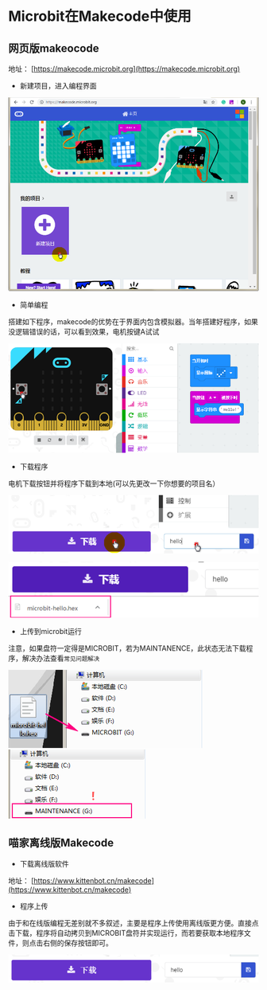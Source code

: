 # Microbit在Makecode中使用 

## 网页版makeocode

地址： [https://makecode.microbit.org](https://makecode.microbit.org)   

- 新建项目，进入编程界面  

![](images/makecode_1.png)  

- 简单编程  

搭建如下程序，makecode的优势在于界面内包含模拟器。当年搭建好程序，如果没逻辑错误的话，可以看到效果，电机按键A试试

![](images/makecode_2.png)   

- 下载程序  

电机下载按钮并将程序下载到本地(可以先更改一下你想要的项目名）

![](images/makecode_3.png)   

![](images/makecode_4.png)   

- 上传到microbit运行  

注意，如果盘符一定得是MICROBIT，若为MAINTANENCE，此状态无法下载程序，解决办法查看`常见问题解决`

![](images/makecode_5.png)  
![](images/makecode_6.png)   

## 喵家离线版Makecode 

- 下载离线版软件  

地址： [https://www.kittenbot.cn/makecode](https://www.kittenbot.cn/makecode) 

- 程序上传  

由于和在线版编程无差别就不多叙述，主要是程序上传使用离线版更方便。直接点击下载，程序将自动拷贝到MICROBIT盘符并实现运行，而若要获取本地程序文件，则点击右侧的保存按钮即可。   

![](images/makecode_7.png)  







